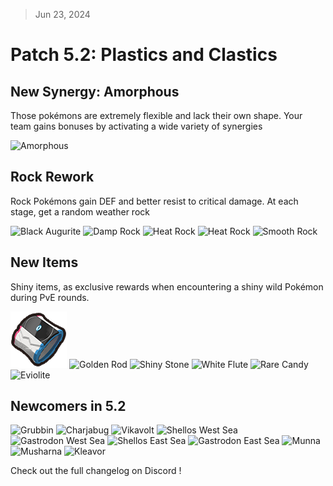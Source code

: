 > Jun 23, 2024

# Patch 5.2: Plastics and Clastics

## New Synergy: Amorphous

Those pokémons are extremely flexible and lack their own shape. Your team gains bonuses by activating a wide variety of synergies

![Amorphous](https://raw.githubusercontent.com/keldaanCommunity/pokemonAutoChess/3c11a620df1707e68b30743b29cf900c0dd0c87e/app/public/src/assets/types/AMORPHOUS.svg)

## Rock Rework

Rock Pokémons gain DEF and better resist to critical damage. At each stage, get a random weather rock

![Black Augurite](https://raw.githubusercontent.com/keldaanCommunity/pokemonAutoChess/master/app/public/src/assets/item%7Btps%7D/BLACK_AUGURITE.png)
![Damp Rock](https://raw.githubusercontent.com/keldaanCommunity/pokemonAutoChess/master/app/public/src/assets/item%7Btps%7D/DAMP_ROCK.png)
![Heat Rock](https://raw.githubusercontent.com/keldaanCommunity/pokemonAutoChess/master/app/public/src/assets/item%7Btps%7D/HEAT_ROCK.png)
![Heat Rock](https://raw.githubusercontent.com/keldaanCommunity/pokemonAutoChess/master/app/public/src/assets/item%7Btps%7D/ICY_ROCK.png)
![Smooth Rock](https://raw.githubusercontent.com/keldaanCommunity/pokemonAutoChess/master/app/public/src/assets/item%7Btps%7D/SMOOTH_ROCK.png)

## New Items

Shiny items, as exclusive rewards when encountering a shiny wild Pokémon during PvE rounds.

![Dynamax Band](https://raw.githubusercontent.com/keldaanCommunity/pokemonAutoChess/master/app/public/src/assets/item%7Btps%7D/DYNAMAX_BAND.png)
![Golden Rod](https://raw.githubusercontent.com/keldaanCommunity/pokemonAutoChess/master/app/public/src/assets/item%7Btps%7D/GOLDEN_ROD.png)
![Shiny Stone](https://raw.githubusercontent.com/keldaanCommunity/pokemonAutoChess/master/app/public/src/assets/item%7Btps%7D/SHINY_STONE.png)
![White Flute](https://raw.githubusercontent.com/keldaanCommunity/pokemonAutoChess/master/app/public/src/assets/item%7Btps%7D/WHITE_FLUTE.png)
![Rare Candy](https://raw.githubusercontent.com/keldaanCommunity/pokemonAutoChess/master/app/public/src/assets/item%7Btps%7D/RARE_CANDY.png)
![Eviolite](https://raw.githubusercontent.com/keldaanCommunity/pokemonAutoChess/master/app/public/src/assets/item%7Btps%7D/EVIOLITE.png)

## Newcomers in 5.2

![Grubbin](https://raw.githubusercontent.com/PMDCollab/SpriteCollab/master/portrait/0736/Normal.png)
![Charjabug](https://raw.githubusercontent.com/PMDCollab/SpriteCollab/master/portrait/0737/Normal.png)
![Vikavolt](https://raw.githubusercontent.com/PMDCollab/SpriteCollab/master/portrait/0738/Normal.png)
![Shellos West Sea](https://raw.githubusercontent.com/PMDCollab/SpriteCollab/master/portrait/0422/Normal.png)
![Gastrodon West Sea](https://raw.githubusercontent.com/PMDCollab/SpriteCollab/master/portrait/0423/Normal.png)
![Shellos East Sea](https://raw.githubusercontent.com/PMDCollab/SpriteCollab/master/portrait/0422/0001/Normal.png)
![Gastrodon East Sea](https://raw.githubusercontent.com/PMDCollab/SpriteCollab/master/portrait/0423/0001/Normal.png)
![Munna](https://raw.githubusercontent.com/PMDCollab/SpriteCollab/master/portrait/0517/Normal.png)
![Musharna](https://raw.githubusercontent.com/PMDCollab/SpriteCollab/master/portrait/0518/Normal.png)
![Kleavor](https://raw.githubusercontent.com/PMDCollab/SpriteCollab/master/portrait/0900/Normal.png)

Check out the full changelog on Discord !
